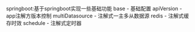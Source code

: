 springboot:基于springboot实现一些基础功能
    base 
            - 基础配置
    apiVersion 
            - app注解方版本控制
    multiDatasource 
            - 注解式一主多从数据源
    redis 
            - 注解式缓存时效
    schedule 
            - 注解式定时器